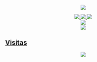 <p align="center">
<a href="//Kazumi258.my.id"><img align="center" src="https://cardivo.vercel.app/api?name=Kazumi%20&description=No%20inporta%20cuantas%20veces%20tenga%20que%20morir%20siempre%20me%20enamórate%20de%20ti&image=https://avatars.githubusercontent.com/Kazumi258&usqp=CAU&backgroundColor=%23ecf0f1&github=Kazumi&pattern=ticTacToe&colorPattern=%23eaeaea&site=Sígueme%20en%20mis%20redes%20sociales"/></a>
</p>

<p align="center">
  <a href="https://instagram.com/jcristianmf"><img src="https://img.shields.io/badge/Instagram-E4405F?style=for-the-badge&logo=instagram&logoColor=white"/> 
  <a href="https://wa.me/+51"><img src="https://img.shields.io/badge/WhatsApp-25D366?style=for-the-badge&logo=whatsapp&logoColor=white" />
  <a href="https://www.paypal.me/"><img src="https://img.shields.io/badge/Paypal-%230088cc.svg?&style=for-the-badge&logo=paypal&logoColor=white" /> <br>
  <a href="https://youtube.com/@"><img src="https://img.shields.io/badge/YouTube-Kazumi-ff0000?style=for-the-badge&logo=youtube&logoColor=ff0000&link=https://youtube.com/@"/><br>
  <a href="https://github.com/"><img src="https://img.shields.io/badge/-Google-white?style=flat-square&logo=google" /> 
</p>

## Visitas
<p align="center">
<p align="center"><img src="https://count.getloli.com/get/@Kazumi258-github-readme?theme=rule34" /></p>
</p>

